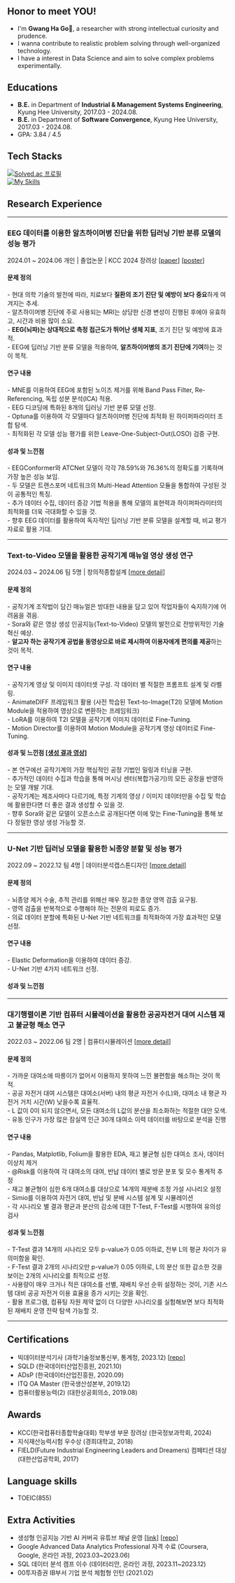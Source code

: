## Honor to meet YOU! 
- I'm **Gwang Ha Go**👋, a researcher with strong intellectual curiosity and prudence.
- I wanna contribute to realistic problem solving through well-organized technology.
- I have a interest in Data Science and aim to solve complex problems experimentally.

## Educations
- **B.E.** in Department of **Industrial & Management Systems Engineering**, Kyung Hee University, 2017.03 - 2024.08.
- **B.E.** in Department of **Software Convergence**, Kyung Hee University, 2017.03 - 2024.08.
- GPA: 3.84 / 4.5

## Tech Stacks
[![Solved.ac 프로필](http://mazassumnida.wtf/api/mini/generate_badge?boj=kosonkh7)](https://solved.ac/kosonkh7) <br>
[![My Skills](https://skillicons.dev/icons?i=py,mysql,sklearn,tensorflow,pytorch,opencv,github,vscode,notion&theme=light)](https://skillicons.dev)

## Research Experience
***
### EEG 데이터를 이용한 알츠하이머병 진단을 위한 딥러닝 기반 분류 모델의 성능 평가 
2024.01 ~ 2024.06 개인 | 졸업논문 | KCC 2024 장려상 [[paper](https://github.com/kosonkh7/kosonkh7/blob/main/paper.pdf)] [[poster](https://github.com/kosonkh7/kosonkh7/blob/main/poster.pdf)]

#### 문제 정의
&#45; 현대 의학 기술의 발전에 따라, 치료보다 **질환의 조기 진단 및 예방이 보다 중요**하게 여겨지는 추세. <br>
&#45; 알츠하이머병 진단에 주로 사용되는 MRI는 상당한 신경 변성이 진행된 후에야 유효하고, 시간과 비용 많이 소요. <br>
&#45; **EEG(뇌파)는 상대적으로 측정 접근도가 뛰어난 생체 지표**, 조기 진단 및 예방에 효과적. <br>
&#45; EEG에 딥러닝 기반 분류 모델을 적용하여, **알츠하이머병의 조기 진단에 기여**하는 것이 목적. <br>

#### 연구 내용

&#45; MNE를 이용하여 EEG에 포함된 노이즈 제거를 위해 Band Pass Filter, Re-Referencing, 독립 성분 분석(ICA) 적용.<br>
&#45; EEG 디코딩에 특화된 8개의 딥러닝 기반 분류 모델 선정. <br>
&#45; Optuna를 이용하여 각 모델마다 알츠하이머병 진단에 최적화 된 하이퍼파라미터 조합 탐색. <br>
&#45; 최적화된 각 모델 성능 평가를 위한 Leave-One-Subject-Out(LOSO) 검증 구현. <br>

#### 성과 및 느낀점

&#45; EEGConformer와 ATCNet 모델이 각각 78.59%와 76.36%의 정확도를 기록하며 가장 높은 성능 보임. <br>
&#45; 두 모델은 트랜스포머 네트워크의 Multi-Head Attention 모듈을 통합하여 구성된 것이 공통적인 특징. <br>
&#45; 추가 데이터 수집, 데이터 증강 기법 적용을 통해 모델의 표현력과 하이퍼파라미터의 최적화를 더욱 극대화할 수 있을 것. <br>
&#45; 향후 EEG 데이터를 활용하여 독자적인 딥러닝 기반 분류 모델을 설계할 때, 비교 평가 자료로 활용 기대. <br>

***

### Text-to-Video 모델을 활용한 공작기계 매뉴얼 영상 생성 연구
2024.03 ~ 2024.06 팀 5명 | 창의적종합설계 [[more detail](https://github.com/kosonkh7/T2V-Machine-tool-Fine-Tuning)]

#### 문제 정의
&#45; 공작기계 조작법이 담긴 매뉴얼은 방대한 내용을 담고 있어 작업자들이 숙지하기에 어려움을 겪음. <br>
&#45; Sora와 같은 영상 생성 인공지능(Text-to-Video) 모델의 발전으로 전방위적인 기술 혁신 예상. <br>
&#45; **알고자 하는 공작기계 공법을 동영상으로 바로 제시하여 이용자에게 편의를 제공**하는 것이 목적. <br>

#### 연구 내용
&#45; 공작기계 영상 및 이미지 데이터셋 구성. 각 데이터 별 적절한 프롬프트 설계 및 라벨링. <br>
&#45; AnimateDIFF 프레임워크 활용 (사전 학습된 Text-to-Image(T2I) 모델에 Motion Module을 적용하여 영상으로 변환하는 프레임워크) <br>
&#45; LoRA를 이용하여 T2I 모델을 공작기계 이미지 데이터로 Fine-Tuning. <br>
&#45; Motion Director를 이용하여 Motion Module을 공작기계 영상 데이터로 Fine-Tuning.   <br>


#### 성과 및 느낀점 [[생성 결과 영상](https://github.com/kosonkh7/T2V-Machine-tool-Fine-Tuning?tab=readme-ov-file#conclusion)]
&#45; 본 연구에선 공작기계의 가장 핵심적인 공정 기법인 밀링과 터닝을 구현. <br>
&#45; 추가적인 데이터 수집과 학습을 통해 머시닝 센터(복합가공기)의 모든 공정을 반영하는 모델 개발 기대. <br>
&#45; 공작기계는 제조사마다 다르기에, 특정 기계의 영상 / 이미지 데이터만을 수집 및 학습에 활용한다면 더 좋은 결과 생성할 수 있을 것. <br>
&#45; 향후 Sora와 같은 모델이 오픈소스로 공개된다면 이에 맞는 Fine-Tuning을 통해 보다 정밀한 영상 생성 가능할 것. <br>

***

### U-Net 기반 딥러닝 모델을 활용한 뇌종양 분할 및 성능 평가
2022.09 ~ 2022.12 팀 4명 | 데이터분석캡스톤디자인 [[more detail](https://github.com/kosonkh7/Encephaloma-Segmentation)]

#### 문제 정의
&#45; 뇌종양 제거 수술, 추적 관리를 위해선 매우 정교한 종양 영역 검출 요구됨. <br>
&#45; 영역 검출을 반복적으로 수행해야 하는 전문의 피로도 증가. <br>
&#45; 의료 데이터 분할에 특화된 U-Net 기반 네트워크를 최적화하여 가장 효과적인 모델 선정. <br>

#### 연구 내용
&#45; Elastic Deformation을 이용하여 데이터 증강. <br>
&#45; U-Net 기반 4가지 네트워크 선정.  <br>


#### 성과 및 느낀점

***

### 대기행렬이론 기반 컴퓨터 시뮬레이션을 활용한 공공자전거 대여 시스템 재고 불균형 해소 연구
2022.03 ~ 2022.06 팀 2명 | 컴퓨터시뮬레이션 [[more detail](https://github.com/kosonkh7/PBSS-Analysis)]

#### 문제 정의
&#45; 가까운 대여소에 따릉이가 없어서 이용하지 못하여 느낀 불편함을 해소하는 것이 목적.  <br>
&#45; 공공 자전거 대여 시스템은 대여소(서버) 내의 평균 자전거 수(L)와, 대여소 내 평균 자전거 거치 시간(W) 낮을수록 효율적. <br>
&#45; L 값이 0이 되지 않으면서, 모든 대여소의 L값의 분산을 최소화하는 적절한 대안 모색. <br>
&#45; 유동 인구가 가장 많은 잠실역 인근 30개 대여소 이력 데이터를 바탕으로 분석을 진행 <br>

#### 연구 내용
&#45; Pandas, Matplotlib, Folium을 활용한 EDA, 재고 불균형 심한 대여소 조사, 데이터 이상치 제거 <br>
&#45; @Risk를 이용하여 각 대여소의 대여, 반납 데이터 별로 방문 분포 및 모수 통계적 추정 <br>
&#45; 재고 불균형이 심한 6개 대여소를 대상으로 14개의 재분배 조정 가설 시나리오 설정 <br>
&#45; Simio를 이용하여 자전거 대여, 반납 및 분배 시스템 설계 및 시뮬레이션 <br>
&#45; 각 시나리오 별 결과 평균과 분산의 감소에 대한 T-Test, F-Test를 시행하여 유의성 검사 <br>

#### 성과 및 느낀점
&#45; T-Test 결과 14개의 시나리오 모두 p-value가 0.05 이하로, 전부 L의 평균 차이가 유의미함을 확인. <br>
&#45; F-Test 결과 2개의 시나리오만 p-value가 0.05 이하로, L의 분산 또한 감소한 것을 보이는 2개의 시나리오를 최적으로 선정. <br>
&#45; 사용량이 매우 크거나 적은 대여소를 선별, 재배치 우선 순위 설정하는 것이, 기존 시스템 대비 공공 자전거 이용 효율을 증가 시키는 것을 확인. <br>
&#45; 활용 프로그램, 컴퓨팅 자원 제약 없이 더 다양한 시나리오를 실험해보면 보다 최적화된 재배치 운영 전략 탐색 가능할 것. <br>


***

## Certifications
- 빅데이터분석기사 (과학기술정보통신부, 통계청, 2023.12) [[repo](https://github.com/kosonkh7/Data_Analysis_Portfolio/tree/main/BigDataAnalysis_Certificate)]
- SQLD (한국데이터산업진흥원, 2021.10)
- ADsP (한국데이터산업진흥원, 2020.09)
- ITQ OA Master (한국생산성본부, 2019.12)
- 컴퓨터활용능력(2) (대한상공회의소, 2019.08)

## Awards
- KCC(한국컴퓨터종합학술대회) 학부생 부문 장려상 (한국정보과학회, 2024)
- 지식재산능력시험 우수상 (경희대학교, 2018)
- FIELD(Future Industrial Engineering Leaders and Dreamers) 컴페티션 대상 (대한산업공학회, 2017)

## Language skills
- TOEIC(855)

## Extra Activities
- 생성형 인공지능 기반 AI 커버곡 유튜브 채널 운영 [[link](https://www.youtube.com/channel/UCuizYZgtZva8zTvNwpy4Cbg)] [[repo](https://github.com/kosonkh7/RVC_Voice_Conversion)]
- Google Advanced Data Analytics Professional 자격 수료 (Coursera, Google, 온라인 과정, 2023.03~2023.06)
- SQL 데이터 분석 캠프 이수 (데이터리안, 온라인 과정, 2023.11~2023.12)
- 00투자증권 IB부서 기업 분석 체험형 인턴 (2021.02)



<!--
**kosonkh7/kosonkh7** is a ✨ _special_ ✨ repository because its `README.md` (this file) appears on your GitHub profile.

Here are some ideas to get you started:

- 🔭 I’m currently working on ...
- 🌱 I’m currently learning ...
- 👯 I’m looking to collaborate on ...
- 🤔 I’m looking for help with ...
- 💬 Ask me about ...
- 📫 How to reach me: ...
- 😄 Pronouns: ...
- ⚡ Fun fact: ...
-->
